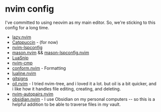# nvim config

I've committed to using neovim as my main editor. So, we're sticking to this config for a long time.

- [lazy.nvim](https://github.com/folke/lazy.nvim)
- [Catppuccin](https://github.com/catppuccin/nvim) - (for now)
- [nvim-lspconfig](https://github.com/neovim/nvim-lspconfig)
- [mason.nvim](https://github.com/williamboman/mason.nvim) && [mason-lspconfig.nvim](https://github.com/williamboman/mason-lspconfig.nvim)
- [LuaSnip](https://github.com/L3MON4D3/LuaSnip)
- [nvim-cmp](http://github.com/hrsh7th/nvim-cmp)
- [conform.nvim](https://github.com/stevearc/conform.nvim) - Formatting
- [lualine.nvim](https://github.com/nvim-lualine/lualine.nvim)
- [gitsigns](https://github.com/lewis6991/gitsigns.nvim)
- [oil.nvim](https://github.com/stevearc/oil.nvim) - I tried nvim-tree, and i loved it a lot. but oil is a bit quicker, and i like how it handles file editing, creating, and deleting. 
- [nvim-autopairs.nvim](https://github.com/windwp/nvim-autopairs)
- [obsidian.nvim](https://github.com/epwalsh/obsidian.nvim) - I use Obsidian on my personal computers -- so this is a helpful addition to be able to traverse files in my vault.

